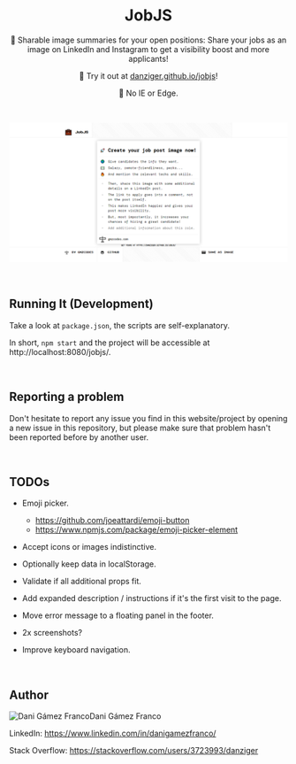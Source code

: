 <h1 align="center">JobJS</h1>

<p align="center">
    💼 Sharable image summaries for your open positions: Share your jobs as an image on LinkedIn and Instagram to get a visibility boost and more applicants!
</p><p align="center">
    🚀 Try it out at <a href="https://danziger.github.io/jobjs">danziger.github.io/jobjs</a>!
</p><p align="center">
    💩 No IE or Edge.
</p>

<br />


<p align="center">
    <a href="https://danziger.github.io/jobjs" target="_blank">
        <img src="./static/screenshots/jobjs.png" width="512" />
    </a>
</p>

<br />


Running It (Development)
------------------------

Take a look at `package.json`, the scripts are self-explanatory.

In short, `npm start` and the project will be accessible at http://localhost:8080/jobjs/.


<br />


Reporting a problem
-------------------

Don't hesitate to report any issue you find in this website/project by opening a new issue in this repository, but please make sure that problem hasn't been reported before by another user.

<br />


TODOs
-----

- Emoji picker.
  - https://github.com/joeattardi/emoji-button
  - https://www.npmjs.com/package/emoji-picker-element

- Accept icons or images indistinctive.

- Optionally keep data in localStorage.

- Validate if all additional props fit.

- Add expanded description / instructions if it's the first visit to the page.

- Move error message to a floating panel in the footer.

- 2x screenshots?

- Improve keyboard navigation.

<br />


Author
------

<img
    src="https://s.gravatar.com/avatar/ff1de7f1a325c8005379a310949f7f23?s=128"
    alt="Dani Gámez Franco"
    align="left"
/>

Dani Gámez Franco

LinkedIn: https://www.linkedin.com/in/danigamezfranco/

Stack Overflow: https://stackoverflow.com/users/3723993/danziger
